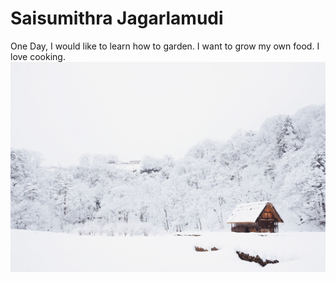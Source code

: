# Saisumithra Jagarlamudi

One Day, I would like to learn how to garden. I want to grow my own food. I love cooking.
![click here to view image](image.jpg)
